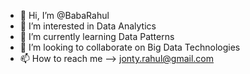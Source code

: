 - 👋 Hi, I’m @BabaRahul
- 👀 I’m interested in Data Analytics
- 🌱 I’m currently learning Data Patterns
- 💞️ I’m looking to collaborate on Big Data Technologies
- 📫 How to reach me --> jonty.rahul@gmail.com


<!---
BabaRahul/BabaRahul is a ✨ special ✨ repository because its `README.md` (this file) appears on your GitHub profile.
You can click the Preview link to take a look at your changes.
--->
